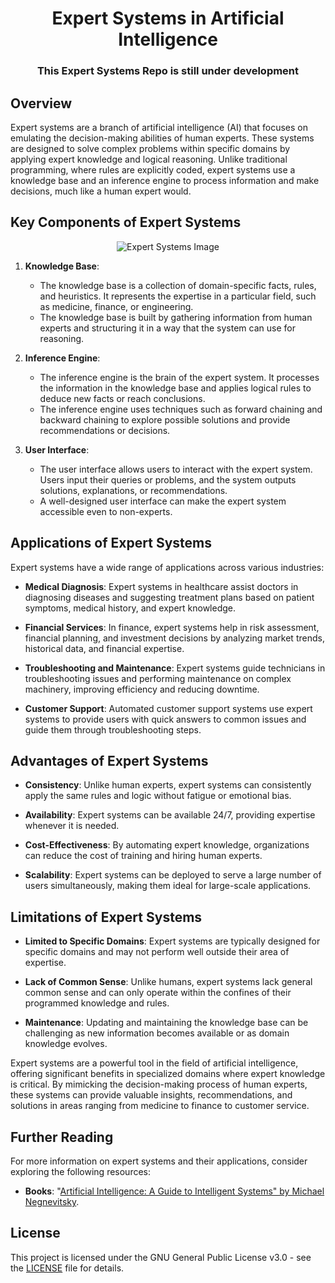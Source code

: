 <h1 align="center">
  Expert Systems in Artificial Intelligence
</h1>
<h3 align="center">
  This Expert Systems Repo is still under development
</h3>

## Overview

Expert systems are a branch of artificial intelligence (AI) that focuses on emulating the decision-making abilities of human experts. These systems are designed to solve complex problems within specific domains by applying expert knowledge and logical reasoning. Unlike traditional programming, where rules are explicitly coded, expert systems use a knowledge base and an inference engine to process information and make decisions, much like a human expert would.

## Key Components of Expert Systems
<p align="center">
  <img src="https://github.com/user-attachments/assets/dd2601eb-cc84-44b5-84f6-8a867b1cd593" alt="Expert Systems Image" />
</p>

1. **Knowledge Base**:
    - The knowledge base is a collection of domain-specific facts, rules, and heuristics. It represents the expertise in a particular field, such as medicine, finance, or engineering.
    - The knowledge base is built by gathering information from human experts and structuring it in a way that the system can use for reasoning.

2. **Inference Engine**:
    - The inference engine is the brain of the expert system. It processes the information in the knowledge base and applies logical rules to deduce new facts or reach conclusions.
    - The inference engine uses techniques such as forward chaining and backward chaining to explore possible solutions and provide recommendations or decisions.

3. **User Interface**:
    - The user interface allows users to interact with the expert system. Users input their queries or problems, and the system outputs solutions, explanations, or recommendations.
    - A well-designed user interface can make the expert system accessible even to non-experts.

## Applications of Expert Systems

Expert systems have a wide range of applications across various industries:

- **Medical Diagnosis**: Expert systems in healthcare assist doctors in diagnosing diseases and suggesting treatment plans based on patient symptoms, medical history, and expert knowledge.
  
- **Financial Services**: In finance, expert systems help in risk assessment, financial planning, and investment decisions by analyzing market trends, historical data, and financial expertise.

- **Troubleshooting and Maintenance**: Expert systems guide technicians in troubleshooting issues and performing maintenance on complex machinery, improving efficiency and reducing downtime.

- **Customer Support**: Automated customer support systems use expert systems to provide users with quick answers to common issues and guide them through troubleshooting steps.

## Advantages of Expert Systems

- **Consistency**: Unlike human experts, expert systems can consistently apply the same rules and logic without fatigue or emotional bias.
  
- **Availability**: Expert systems can be available 24/7, providing expertise whenever it is needed.

- **Cost-Effectiveness**: By automating expert knowledge, organizations can reduce the cost of training and hiring human experts.

- **Scalability**: Expert systems can be deployed to serve a large number of users simultaneously, making them ideal for large-scale applications.

## Limitations of Expert Systems

- **Limited to Specific Domains**: Expert systems are typically designed for specific domains and may not perform well outside their area of expertise.
  
- **Lack of Common Sense**: Unlike humans, expert systems lack general common sense and can only operate within the confines of their programmed knowledge and rules.

- **Maintenance**: Updating and maintaining the knowledge base can be challenging as new information becomes available or as domain knowledge evolves.

Expert systems are a powerful tool in the field of artificial intelligence, offering significant benefits in specialized domains where expert knowledge is critical. By mimicking the decision-making process of human experts, these systems can provide valuable insights, recommendations, and solutions in areas ranging from medicine to finance to customer service.

## Further Reading

For more information on expert systems and their applications, consider exploring the following resources:

- **Books**: "[Artificial Intelligence: A Guide to Intelligent Systems" by Michael Negnevitsky](http://www.academia.dk/BiologiskAntropologi/Epidemiologi/DataMining/Artificial_Intelligence-A_Guide_to_Intelligent_Systems.pdf).

## License

This project is licensed under the GNU General Public License v3.0 - see the [LICENSE](https://github.com/Assem-ElQersh/Expert-System/blob/main/LICENSE) file for details.
